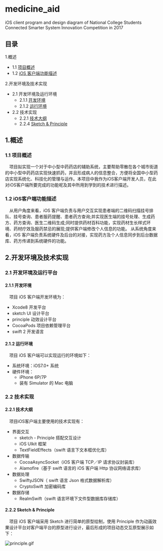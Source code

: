 # medicine_aid
iOS client program and design diagram of National College Students Connected Smarter System Innovation Competition in 2017 

## 目录
1.概述

* 1.1 [项目概述](#项目描述)
* 1.2 [iOS 客户端功能描述](#iOS客户端功能描述)

2.开发环境及技术实现

* 2.1 开发环境及运行环境
  * 2.1.1 [开发环境](#开发环境)
  * 2.1.2 [运行环境](#运行环境)
* 2.2 技术实现 
  * 2.2.1 [技术大纲](#技术大纲) 
  * 2.2.4 [Sketch & Principle](#Principle)

## 1.概述
###  1.1 项目概述
<a name='项目概述'/>
&emsp;项目拟实现一个对于中小型中药药店的辅助系统，主要帮助零散在各个城市街道的中小型中药药店实现快速抓药，并且形成病人的信息整合，方便将全国中小型药店实现系统化、科技化的管理与运作。本项目中我作为iOS客户端开发人员，在此对iOS客户端所要完成的功能呢及其中所用到学到的技术进行描述。

### 1.2 iOS客户端功能描述
<a name='iOS客户端功能描述'/>
&emsp;从用户角度来看，iOS 客户端负责与用户交互实现患者端的二维码扫描挂号排队、挂号查询、患者服药提醒、患者药方查询;并实现医生端的挂号处理、生成药方、药方查询、医生二维码生成;同时提供药材百科功能，实现药材生长样式环境、药材疗效及服药禁忌的展现;提供客户端修改个人信息的功能。
从系统角度来看，iOS 客户端负责系统硬件及后台的对接，实现药方及个人信息同步到后台数据库、药方传递到系统硬件的功能。

## 2.开发环境及技术实现
### 2.1 开发环境及运行平台
#### 2.1.1 开发环境
<a name='开发环境'/>
&emsp;项目 iOS 客户端开发环境为：

* Xcode8 开发平台
* sketch UI 设计平台
* principle 动效设计平台
* CocoaPods 项目依赖管理平台
* swift 2 开发语言

#### 2.1.2 运行环境
<a name='运行环境'/>
&emsp;项目 iOS 客户端可以实现运行的环境如下：

* 系统环境：iOS7.0+ 系统
* 硬件环境：
  * iPhone 6P/7P
  * 装有 Simulator 的 Mac 电脑

### 2.2 技术实现
#### 2.2.1 技术大纲
<a name='技术大纲'/>
&emsp;项目iOS客户端主要使用的技术实现有：

  * 界面交互
    * sketch - Principle 搭配交互设计
    * iOS UIkit 框架
    * TextFieldEffects（swift 语言下文本框优化库）
  * 数据传输
    * CocoaAsyncSocket（iOS 客户端 TCP／IP 请求协议封装库）
    * Alamofire（基于 swift 语言的 iOS 客户端 Http 协议网络请求库）
  * 数据处理
    * SwiftyJSON（ swift 语言 Json 格式数据解析库）
    * CryptoSwift 加密编码库
  * 数据存储
    * RealmSwift（swift 语言环境下文件型数据库存储库） 

#### 2.2.2 Sketch & Principle
<a name='Principle' />
&emsp;项目 iOS 客户端采用 Sketch 进行简单的原型绘制，使用 Principle 作为动画效果设计平台对客户端平台的原型进行设计，最后形成的项目动态交互原型展示如下：

![principle.gif](https://github.com/Mclarenyang/medicine_aid/raw/master/resources/53214F8DDBAF4C2E9AACEC196A61C1AE.gif)
